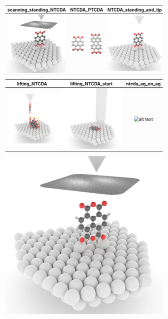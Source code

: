 scanning_standing_NTCDA           |  NTCDA_PTCDA | NTCDA_standing_and_tip
:-------------------------:|:-------------------------:|:-------------------------:
![alt text](https://github.com/Alphobla/Blender-Projects/blob/main/scanning_standing_NTCDA.png)|![alt text](https://github.com/Alphobla/Blender-Projects/blob/main/NTCDA_PTCDA.png)  | ![alt text](https://github.com/Alphobla/Blender-Projects/blob/main/NTCDA_standing_and_tip.png)

lifting_NTCDA|  lifting_NTCDA_start | ntcda_ag_on_ag
:-------------------------:|:-------------------------:|:-------------------------:
![alt text](https://github.com/Alphobla/Blender-Projects/blob/main/lifting_NTCDA.png)|![alt text](https://github.com/Alphobla/Blender-Projects/blob/main/lifting_NTCDA_start.png)  | ![alt text](https://github.com/Alphobla/Blender-Projects/blob/main/ntcda_ag_on_ag.png)

![alt text](https://github.com/Alphobla/Blender-Projects/blob/main/scanning_standing_NTCDA.png)

